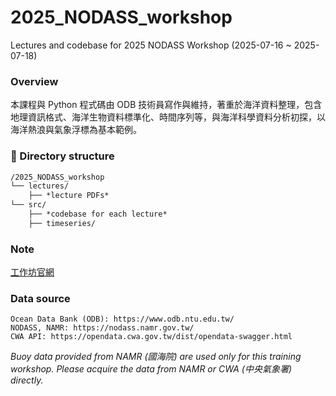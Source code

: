 # 2025_NODASS_workshop
Lectures and codebase for 2025 NODASS Workshop (2025-07-16 ~ 2025-07-18)

### Overview

   本課程與 Python 程式碼由 ODB 技術員寫作與維持，著重於海洋資料整理，包含地理資訊格式、海洋生物資料標準化、時間序列等，與海洋科學資料分析初探，以海洋熱浪與氣象浮標為基本範例。

### 📁 Directory structure

```markdown
/2025_NODASS_workshop
└── lectures/
    ├── *lecture PDFs*
└── src/
    ├── *codebase for each lecture*
    ├── timeseries/
```

### Note

 [工作坊官網](https://sites.google.com/view/nodassbigdata/index)

### Data source

    Ocean Data Bank (ODB): https://www.odb.ntu.edu.tw/
    NODASS, NAMR: https://nodass.namr.gov.tw/
    CWA API: https://opendata.cwa.gov.tw/dist/opendata-swagger.html

  *Buoy data provided from NAMR (國海院) are used only for this training workshop. Please acquire the data from NAMR or CWA (中央氣象署) directly.*
